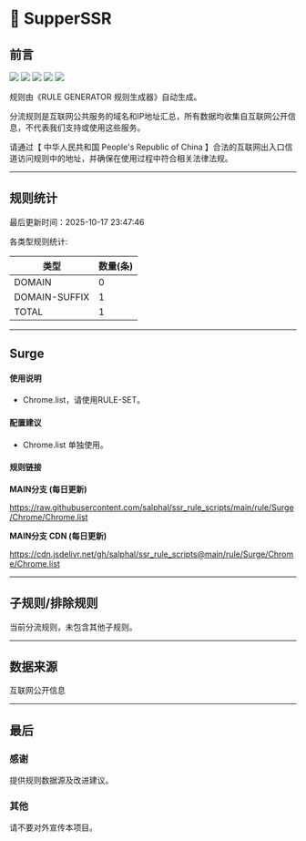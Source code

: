 # 🧸 SupperSSR

## 前言

![](https://shields.io/badge/-移除重复规则-ff69b4) ![](https://shields.io/badge/-DOMAIN与DOMAIN--SUFFIX合并-green) ![](https://shields.io/badge/-DOMAIN--SUFFIX间合并-critical) ![](https://shields.io/badge/-DOMAIN--SUFFIX与DOMAIN--KEYWORD合并-blue) ![](https://shields.io/badge/-IP--CIDR(6)合并-blueviolet)

规则由《RULE GENERATOR 规则生成器》自动生成。

分流规则是互联网公共服务的域名和IP地址汇总，所有数据均收集自互联网公开信息，不代表我们支持或使用这些服务。

请通过【 中华人民共和国 People's Republic of China 】合法的互联网出入口信道访问规则中的地址，并确保在使用过程中符合相关法律法规。


---


## 规则统计


最后更新时间：2025-10-17 23:47:46

各类型规则统计:

| 类型            | 数量(条) |
|---------------|-------|
| DOMAIN         | 0     |
| DOMAIN-SUFFIX  | 1     |
| TOTAL          | 1     |




---


## Surge

#### 使用说明
- Chrome.list，请使用RULE-SET。

#### 配置建议
- Chrome.list 单独使用。

#### 规则链接
**MAIN分支 (每日更新)**


https://raw.githubusercontent.com/salphal/ssr_rule_scripts/main/rule/Surge/Chrome/Chrome.list

**MAIN分支 CDN (每日更新)**

https://cdn.jsdelivr.net/gh/salphal/ssr_rule_scripts@main/rule/Surge/Chrome/Chrome.list


---


## 子规则/排除规则

当前分流规则，未包含其他子规则。


---


## 数据来源

互联网公开信息


---


## 最后

### 感谢

提供规则数据源及改进建议。

### 其他

请不要对外宣传本项目。
